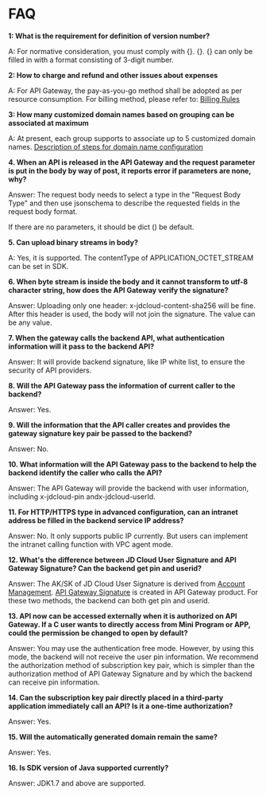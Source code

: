 # FAQ

**1: What is the requirement for definition of version number?**

A: For normative consideration, you must comply with {}. {}. {} can only be filled in with a format consisting of 3-digit number.


**2: How to charge and refund and other issues about expenses**

A: For API Gateway, the pay-as-you-go method shall be adopted as per resource consumption. For billing method, please refer to: [Billing Rules](../Pricing/Billing-Rules.md)


**3: How many customized domain names based on grouping can be associated at maximum**

A: At present, each group supports to associate up to 5 customized domain names. [Description of steps for domain name configuration](../Operation-Guide/Create-APIGroup/Create-Domain.md)


**4. When an API is released in the API Gateway and the request parameter is put in the body by way of post, it reports error if parameters are none, why?**

Answer: The request body needs to select a type in the "Request Body Type" and then use jsonschema to describe the requested fields in the request body format.

If there are no parameters, it should be dict () be default.


**5. Can upload binary streams in body?**

A: Yes, it is supported. The contentType of APPLICATION_OCTET_STREAM can be set in SDK.


**6. When byte stream is inside the body and it cannot transform to utf-8 character string, how does the API Gateway verify the signature?**

Answer: Uploading only one header: x-jdcloud-content-sha256 will be fine. After this header is used, the body will not join the signature. The value can be any value.


**7. When the gateway calls the backend API, what authentication information will it pass to the backend API?**

Answer: It will provide backend signature, like IP white list, to ensure the security of API providers.


**8. Will the API Gateway pass the information of current caller to the backend?**

Answer: Yes.

**9. Will the information that the API caller creates and provides the gateway signature key pair be passed to the backend?**

Answer: No.


**10. What information will the API Gateway pass to the backend to help the backend identify the caller who calls the API?** 

Answer: The API Gateway will provide the backend with user information, including x-jdcloud-pin andx-jdcloud-userId.


**11. For HTTP/HTTPS type in advanced configuration, can an intranet address be filled in the backend service IP address?**

Answer: No. It only supports public IP currently. But users can implement the intranet calling function with VPC agent mode.


**12. What's the difference between JD Cloud User Signature and API Gateway Signature? Can the backend get pin and userid?**

Answer: The AK/SK of JD Cloud User Signature is derived from [Account Management](https://uc.jdcloud.com/account/accesskey). [API Gateway Signature](https://apigateway-console.jdcloud.com/accessSecretKey) is created in API Gateway product.
For these two methods, the backend can both get pin and userid.


**13. API now can be accessed externally when it is authorized on API Gateway. If a C user wants to directly access from Mini Program or APP, could the permission be changed to open by default?**

Answer: You may use the authentication free mode. However, by using this mode, the backend will not receive the user pin information. We recommend the authorization method of subscription key pair, which is simpler than the authorization method of API Gateway Signature and by which the backend can receive pin information.

**14. Can the subscription key pair directly placed in a third-party application immediately call an API? Is it a one-time authorization?**

Answer: Yes.


**15. Will the automatically generated domain remain the same?**

Answer: Yes.


**16. Is SDK version of Java supported currently?**

Answer: JDK1.7 and above are supported.




